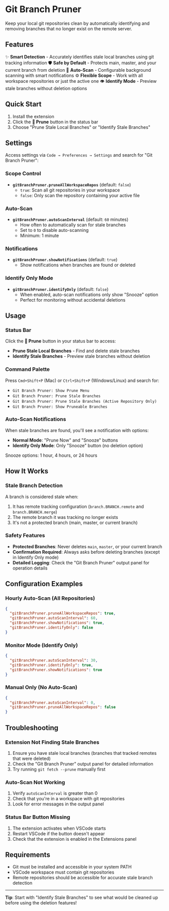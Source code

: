 # Git Branch Pruner

Keep your local git repositories clean by automatically identifying and removing branches that no longer exist on the remote server.

## Features

✨ **Smart Detection** - Accurately identifies stale local branches using git tracking information
🛡️ **Safe by Default** - Protects main, master, and your current branch from deletion
🔄 **Auto-Scan** - Configurable background scanning with smart notifications
⚙️ **Flexible Scope** - Work with all workspace repositories or just the active one
👁️ **Identify Mode** - Preview stale branches without deletion options

## Quick Start

1. Install the extension
2. Click the **🌿 Prune** button in the status bar
3. Choose "Prune Stale Local Branches" or "Identify Stale Branches"

## Settings

Access settings via `Code → Preferences → Settings` and search for "Git Branch Pruner":

### **Scope Control**

- **`gitBranchPruner.pruneAllWorkspaceRepos`** (default: `false`)
  - `true`: Scan all git repositories in your workspace
  - `false`: Only scan the repository containing your active file

### **Auto-Scan**

- **`gitBranchPruner.autoScanInterval`** (default: `60` minutes)
  - How often to automatically scan for stale branches
  - Set to `0` to disable auto-scanning
  - Minimum: 1 minute

### **Notifications**

- **`gitBranchPruner.showNotifications`** (default: `true`)
  - Show notifications when branches are found or deleted

### **Identify Only Mode**

- **`gitBranchPruner.identifyOnly`** (default: `false`)
  - When enabled, auto-scan notifications only show "Snooze" option
  - Perfect for monitoring without accidental deletions

## Usage

### Status Bar

Click the **🌿 Prune** button in your status bar to access:

- **Prune Stale Local Branches** - Find and delete stale branches
- **Identify Stale Branches** - Preview stale branches without deletion

### Command Palette

Press `Cmd+Shift+P` (Mac) or `Ctrl+Shift+P` (Windows/Linux) and search for:

- `Git Branch Pruner: Show Prune Menu`
- `Git Branch Pruner: Prune Stale Branches`
- `Git Branch Pruner: Prune Stale Branches (Active Repository Only)`
- `Git Branch Pruner: Show Pruneable Branches`

### Auto-Scan Notifications

When stale branches are found, you'll see a notification with options:

- **Normal Mode**: "Prune Now" and "Snooze" buttons
- **Identify Only Mode**: Only "Snooze" button (no deletion option)

Snooze options: 1 hour, 4 hours, or 24 hours

## How It Works

### Stale Branch Detection

A branch is considered stale when:

1. It has remote tracking configuration (`branch.BRANCH.remote` and `branch.BRANCH.merge`)
2. The remote branch it was tracking no longer exists
3. It's not a protected branch (main, master, or current branch)

### Safety Features

- **Protected Branches**: Never deletes `main`, `master`, or your current branch
- **Confirmation Required**: Always asks before deleting branches (except in Identify Only mode)
- **Detailed Logging**: Check the "Git Branch Pruner" output panel for operation details

## Configuration Examples

### Hourly Auto-Scan (All Repositories)

```json
{
  "gitBranchPruner.pruneAllWorkspaceRepos": true,
  "gitBranchPruner.autoScanInterval": 60,
  "gitBranchPruner.showNotifications": true,
  "gitBranchPruner.identifyOnly": false
}
```

### Monitor Mode (Identify Only)

```json
{
  "gitBranchPruner.autoScanInterval": 30,
  "gitBranchPruner.identifyOnly": true,
  "gitBranchPruner.showNotifications": true
}
```

### Manual Only (No Auto-Scan)

```json
{
  "gitBranchPruner.autoScanInterval": 0,
  "gitBranchPruner.pruneAllWorkspaceRepos": false
}
```

## Troubleshooting

### Extension Not Finding Stale Branches

1. Ensure you have stale local branches (branches that tracked remotes that were deleted)
2. Check the "Git Branch Pruner" output panel for detailed information
3. Try running `git fetch --prune` manually first

### Auto-Scan Not Working

1. Verify `autoScanInterval` is greater than 0
2. Check that you're in a workspace with git repositories
3. Look for error messages in the output panel

### Status Bar Button Missing

1. The extension activates when VSCode starts
2. Restart VSCode if the button doesn't appear
3. Check that the extension is enabled in the Extensions panel

## Requirements

- Git must be installed and accessible in your system PATH
- VSCode workspace must contain git repositories
- Remote repositories should be accessible for accurate stale branch detection

---

**Tip**: Start with "Identify Stale Branches" to see what would be cleaned up before using the deletion features!

